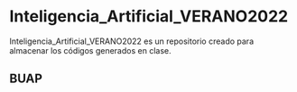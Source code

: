 # Inteligencia_Artificial_VERANO2022


Inteligencia_Artificial_VERANO2022 es un repositorio creado para almacenar los códigos generados en clase.

## BUAP


